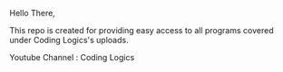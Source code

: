 
Hello There,

This repo is created for providing easy access to all
programs covered under Coding Logics's uploads. 

Youtube Channel : Coding Logics

